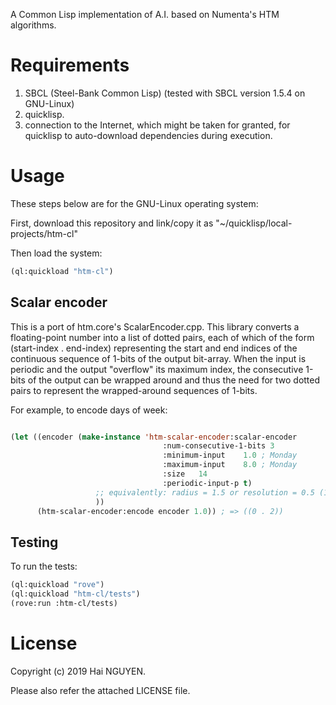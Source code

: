 A Common Lisp implementation of A.I. based on Numenta's HTM algorithms.


# Requirements

1. SBCL (Steel-Bank Common Lisp) (tested with SBCL version 1.5.4 on GNU-Linux)
1. quicklisp.
1. connection to the Internet, which might be taken for granted, for quicklisp to auto-download dependencies during execution.


# Usage

These steps below are for the GNU-Linux operating system:


First, download this repository and link/copy it as "~/quicklisp/local-projects/htm-cl"


Then load the system:


```lisp
(ql:quickload "htm-cl")
```

## Scalar encoder

This is a port of htm.core's ScalarEncoder.cpp. This library converts a floating-point number into a list of dotted pairs, each of which of the form (start-index . end-index) representing the start and end indices of the continuous sequence of 1-bits of the output bit-array. When the input is periodic and the output "overflow" its maximum index, the consecutive 1-bits of the output can be wrapped around and thus the need for two dotted pairs to represent the wrapped-around sequences of 1-bits.


For example, to encode days of week:


```lisp

(let ((encoder (make-instance 'htm-scalar-encoder:scalar-encoder
                                  :num-consecutive-1-bits 3
                                  :minimum-input    1.0 ; Monday
                                  :maximum-input    8.0 ; Monday
                                  :size   14
                                  :periodic-input-p t)
                   ;; equivalently: radius = 1.5 or resolution = 0.5 (12 hours)
                   ))
      (htm-scalar-encoder:encode encoder 1.0)) ; => ((0 . 2))
```

## Testing

To run the tests:


```lisp
(ql:quickload "rove")
(ql:quickload "htm-cl/tests")
(rove:run :htm-cl/tests)
```

# License


Copyright (c) 2019 Hai NGUYEN.


Please also refer the attached LICENSE file.
